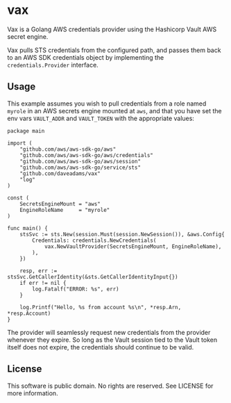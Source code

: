 # vax

Vax is a Golang AWS credentials provider using the Hashicorp Vault AWS secret
engine.

Vax pulls STS credentials from the configured path, and passes them back to
an AWS SDK credentials object by implementing the `credentials.Provider`
interface.

## Usage

This example assumes you wish to pull credentials from a role named `myrole`
in an AWS secrets engine mounted at `aws`, and that you have set the env vars
`VAULT_ADDR` and `VAULT_TOKEN` with the appropriate values:

    package main

    import (
    	"github.com/aws/aws-sdk-go/aws"
    	"github.com/aws/aws-sdk-go/aws/credentials"
    	"github.com/aws/aws-sdk-go/aws/session"
    	"github.com/aws/aws-sdk-go/service/sts"
    	"github.com/daveadams/vax"
    	"log"
    )

    const (
        SecretsEngineMount = "aws"
        EngineRoleName     = "myrole"
    )

    func main() {
        stsSvc := sts.New(session.Must(session.NewSession()), &aws.Config{
    	    Credentials: credentials.NewCredentials(
                vax.NewVaultProvider(SecretsEngineMount, EngineRoleName),
            ),
        })

        resp, err := stsSvc.GetCallerIdentity(&sts.GetCallerIdentityInput{})
        if err != nil {
            log.Fatalf("ERROR: %s", err)
        }

        log.Printf("Hello, %s from account %s\n", *resp.Arn, *resp.Account)
    }

The provider will seamlessly request new credentials from the provider whenever
they expire. So long as the Vault session tied to the Vault token itself does
not expire, the credentials should continue to be valid.

## License

This software is public domain. No rights are reserved. See LICENSE for more
information.
